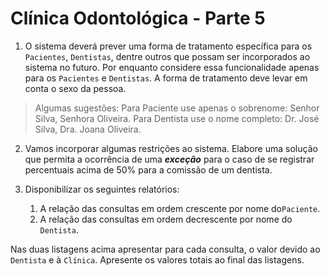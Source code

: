 # Clínica Odontológica - Parte 5
1.	O sistema deverá prever uma forma de tratamento específica para os ```Pacientes```, ```Dentistas```, dentre outros que possam ser incorporados ao sistema no futuro. Por enquanto considere essa funcionalidade apenas para os ```Pacientes``` e ```Dentistas```. A forma de tratamento deve levar em conta o sexo da pessoa. 

>Algumas sugestões: Para Paciente use apenas o sobrenome: Senhor Silva, Senhora Oliveira. Para Dentista use o nome completo: Dr. José Silva, Dra. Joana Oliveira.

2.	Vamos incorporar algumas restrições ao sistema. Elabore uma solução que permita a ocorrência de uma ***exceção*** para o caso de se registrar percentuais acima de 50% para a comissão de um dentista.

3.	Disponibilizar os seguintes relatórios:
    1. A relação das consultas em ordem crescente por nome do```Paciente```.
    2. A relação das consultas em ordem decrescente por nome do ```Dentista```.

Nas duas listagens acima apresentar para cada consulta, o valor devido ao ```Dentista``` e à ```Clínica```. Apresente os valores totais ao final das listagens.

